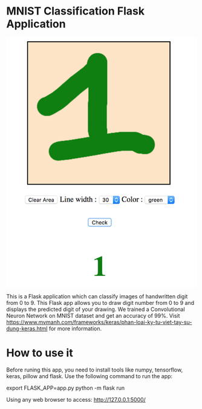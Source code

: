 
# MNIST Classification Flask Application



![Sample Image](sample.png?raw=true "Sample Image")



This is a Flask application which can classify images of handwritten digit from 0 to 9.
This Flask app allows you to draw digit number from 0 to 9 and displays the predicted digit of your drawing.
We trained a Convolutional Neuron Network on MNIST dataset and get an accuracy of 99%. Visit https://www.mvmanh.com/frameworks/keras/phan-loai-ky-tu-viet-tay-su-dung-keras.html for more information.


# How to use it

Before runing this app, you need to install tools like numpy, tensorflow, keras, pillow and flask.
Use the following command to run the app:

export FLASK_APP=app.py
python -m flask run

Using any web browser to access:  http://127.0.0.1:5000/


